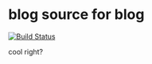 # blog source for blog

[![Build Status](https://travis-ci.com/llezenelrahc/blog.svg?branch=master)](https://travis-ci.com/llezenelrahc/blog)

cool right?
